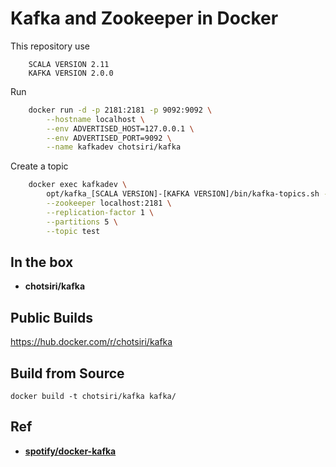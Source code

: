 Kafka and Zookeeper in Docker
===

This repository use
```text
    SCALA VERSION 2.11
    KAFKA VERSION 2.0.0
```

Run
```bash
    docker run -d -p 2181:2181 -p 9092:9092 \
		--hostname localhost \
		--env ADVERTISED_HOST=127.0.0.1 \
		--env ADVERTISED_PORT=9092 \
		--name kafkadev chotsiri/kafka
```

Create a topic
```bash
    docker exec kafkadev \
        opt/kafka_[SCALA VERSION]-[KAFKA VERSION]/bin/kafka-topics.sh --create \
        --zookeeper localhost:2181 \
        --replication-factor 1 \
        --partitions 5 \
        --topic test
```

In the box
---
* **chotsiri/kafka**

Public Builds
---
https://hub.docker.com/r/chotsiri/kafka

Build from Source
---

    docker build -t chotsiri/kafka kafka/

Ref
---
* **[spotify/docker-kafka](https://github.com/spotify/docker-kafka)**